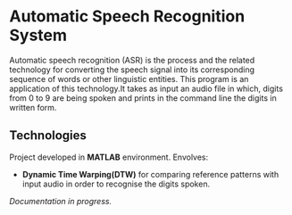 # Automatic Speech Recognition System

Automatic speech recognition (ASR) is the process and the related technology for converting the speech signal into its corresponding sequence of words or other linguistic entities.
This program is an application of this technology.It takes as input an audio file in which, digits from 0 to 9 are being spoken and prints in the command line the digits in written form.

## Technologies

Project developed in **MATLAB** environment.
Envolves:
* **Dynamic Time Warping(DTW)** for comparing reference patterns with input audio in order to recognise the digits spoken.



*Documentation in progress.*
